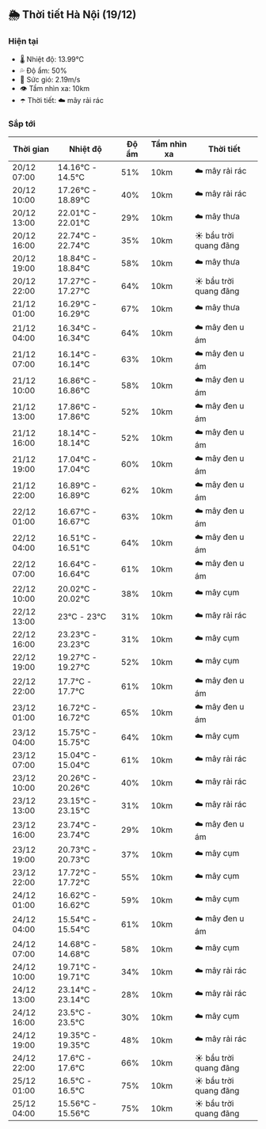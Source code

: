 ## 🌦️ Thời tiết Hà Nội (19/12)

### Hiện tại

- 🌡️ Nhiệt độ: 13.99℃
- 💦 Độ ẩm: 50%
- 💨 Sức gió: 2.19m/s
- 👁️ Tầm nhìn xa: 10km
- ☂️ Thời tiết: ☁️ mây rải rác

### Sắp tới

| Thời gian | Nhiệt độ | Độ ẩm | Tầm nhìn xa | Thời tiết |
| --- | --- | --- | --- | --- |
| 20/12 07:00 | 14.16℃ - 14.5℃ | 51% | 10km | ☁️ mây rải rác |
| 20/12 10:00 | 17.26℃ - 18.89℃ | 40% | 10km | ☁️ mây rải rác |
| 20/12 13:00 | 22.01℃ - 22.01℃ | 29% | 10km | ☁️ mây thưa |
| 20/12 16:00 | 22.74℃ - 22.74℃ | 35% | 10km | ☀️ bầu trời quang đãng |
| 20/12 19:00 | 18.84℃ - 18.84℃ | 58% | 10km | ☁️ mây thưa |
| 20/12 22:00 | 17.27℃ - 17.27℃ | 64% | 10km | ☀️ bầu trời quang đãng |
| 21/12 01:00 | 16.29℃ - 16.29℃ | 67% | 10km | ☁️ mây thưa |
| 21/12 04:00 | 16.34℃ - 16.34℃ | 64% | 10km | ☁️ mây đen u ám |
| 21/12 07:00 | 16.14℃ - 16.14℃ | 63% | 10km | ☁️ mây đen u ám |
| 21/12 10:00 | 16.86℃ - 16.86℃ | 58% | 10km | ☁️ mây đen u ám |
| 21/12 13:00 | 17.86℃ - 17.86℃ | 52% | 10km | ☁️ mây đen u ám |
| 21/12 16:00 | 18.14℃ - 18.14℃ | 52% | 10km | ☁️ mây đen u ám |
| 21/12 19:00 | 17.04℃ - 17.04℃ | 60% | 10km | ☁️ mây đen u ám |
| 21/12 22:00 | 16.89℃ - 16.89℃ | 62% | 10km | ☁️ mây đen u ám |
| 22/12 01:00 | 16.67℃ - 16.67℃ | 63% | 10km | ☁️ mây đen u ám |
| 22/12 04:00 | 16.51℃ - 16.51℃ | 64% | 10km | ☁️ mây đen u ám |
| 22/12 07:00 | 16.64℃ - 16.64℃ | 61% | 10km | ☁️ mây đen u ám |
| 22/12 10:00 | 20.02℃ - 20.02℃ | 38% | 10km | ☁️ mây cụm |
| 22/12 13:00 | 23℃ - 23℃ | 31% | 10km | ☁️ mây rải rác |
| 22/12 16:00 | 23.23℃ - 23.23℃ | 31% | 10km | ☁️ mây cụm |
| 22/12 19:00 | 19.27℃ - 19.27℃ | 52% | 10km | ☁️ mây cụm |
| 22/12 22:00 | 17.7℃ - 17.7℃ | 61% | 10km | ☁️ mây đen u ám |
| 23/12 01:00 | 16.72℃ - 16.72℃ | 65% | 10km | ☁️ mây đen u ám |
| 23/12 04:00 | 15.75℃ - 15.75℃ | 64% | 10km | ☁️ mây cụm |
| 23/12 07:00 | 15.04℃ - 15.04℃ | 61% | 10km | ☁️ mây rải rác |
| 23/12 10:00 | 20.26℃ - 20.26℃ | 40% | 10km | ☁️ mây rải rác |
| 23/12 13:00 | 23.15℃ - 23.15℃ | 31% | 10km | ☁️ mây rải rác |
| 23/12 16:00 | 23.74℃ - 23.74℃ | 29% | 10km | ☁️ mây đen u ám |
| 23/12 19:00 | 20.73℃ - 20.73℃ | 37% | 10km | ☁️ mây cụm |
| 23/12 22:00 | 17.72℃ - 17.72℃ | 55% | 10km | ☁️ mây cụm |
| 24/12 01:00 | 16.62℃ - 16.62℃ | 59% | 10km | ☁️ mây cụm |
| 24/12 04:00 | 15.54℃ - 15.54℃ | 61% | 10km | ☁️ mây đen u ám |
| 24/12 07:00 | 14.68℃ - 14.68℃ | 58% | 10km | ☁️ mây cụm |
| 24/12 10:00 | 19.71℃ - 19.71℃ | 34% | 10km | ☁️ mây rải rác |
| 24/12 13:00 | 23.14℃ - 23.14℃ | 28% | 10km | ☁️ mây rải rác |
| 24/12 16:00 | 23.5℃ - 23.5℃ | 30% | 10km | ☁️ mây cụm |
| 24/12 19:00 | 19.35℃ - 19.35℃ | 48% | 10km | ☁️ mây rải rác |
| 24/12 22:00 | 17.6℃ - 17.6℃ | 66% | 10km | ☀️ bầu trời quang đãng |
| 25/12 01:00 | 16.5℃ - 16.5℃ | 75% | 10km | ☀️ bầu trời quang đãng |
| 25/12 04:00 | 15.56℃ - 15.56℃ | 75% | 10km | ☀️ bầu trời quang đãng |

